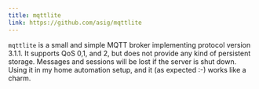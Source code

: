 ```yaml
---
title: mqttlite
link: https://github.com/asig/mqttlite
---
```


`mqttlite` is a small and simple MQTT broker implementing protocol version 3.1.1. It supports QoS 0,1, and 2, but does not provide any kind of persistent storage. Messages and sessions will be lost if the server is shut down. Using it in my home automation setup, and it (as expected :-) works like a charm.
